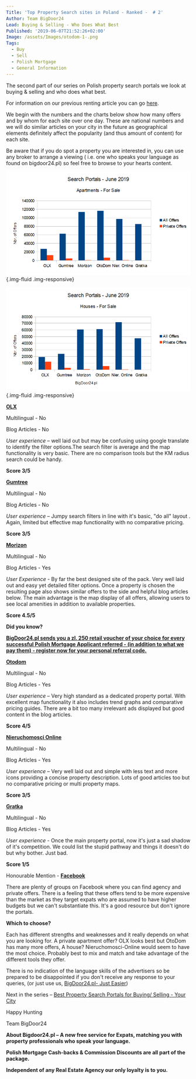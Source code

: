 ```yaml
---
Title: 'Top Property Search sites in Poland - Ranked -  # 2'
Author: Team BigDoor24
Lead: Buying & Selling - Who Does What Best
Published: '2019-06-07T21:52:26+02:00'
Image: /assets/Images/otodom-1-.png
Tags:
  - Buy
  - Sell
  - Polish Mortgage
  - General Information
---
```

The second part of our series on Polish property search portals we look at buying & selling and who does what best. 

For information on our previous renting article you can go [here](https://www.facebook.com/bigdoor24/).

We begin with the numbers and the charts below show how many offers and by whom for each site over one day. These are national numbers and we will do similar articles on your city in the future as geographical elements definitely affect the popularity (and thus amount of content) for each site.

Be aware that if you do spot a property you are interested in, you can use any broker to arrange a viewing ( i.e. one who speaks your language as found on bigdoor24.pl) so feel free to browse to your hearts content.

![](../assets/Images/aptsalenational.png){.img-fluid .img-responsive}

![](../assets/Images/housesalenportalnational.png){.img-fluid .img-responsive}

[**OLX**](https://www.olx.pl/)

Multilingual - No

Blog Articles - No

_User experience_ – well laid out but may be confusing using google translate to identify the filter options.The search filter is average and the map functionality is very basic. There are no comparison tools but the KM radius search could be handy. 

**Score 3/5**

[**Gumtree**](https://www.gumtree.pl/)

Multilingual - No

Blog Articles - No

_User experience_ – Jumpy search filters in line with it's basic, "do all" layout . Again, limited but effective map functionality with no comparative pricing.

**Score 3/5**

[**Morizon**](https://www.morizon.pl/)

Multilingual - No

Blog Articles - Yes

_User Experience_ - By far the best designed site of the pack. Very well laid out and easy yet detailed filter options. Once a property is chosen the resulting page also shows similar offers to the side and helpful blog articles below. The main advantage is the map display of all offers, allowing users to see local amenities in addition to available properties.

**Score 4.5/5**

**Did you know?**

[**BigDoor24.pl sends you a zl. 250 retail voucher of your choice for every successful Polish Mortgage Applicant referred - (in addition to what we pay them) - register now for your personal referral code.**](https://bigdoor24.pl/)

[**Otodom**](https://www.otodom.pl/)

Multilingual - No

Blog Articles - Yes

_User experience_ – Very high standard as a dedicated property portal. With excellent map functionality it also includes trend graphs and comparative pricing guides. There are a bit too many irrelevant ads displayed but good content in the blog articles.

**Score 4/5**

[**Nieruchomosci Online**](https://www.nieruchomosci-online.pl/)

Multilingual - No

Blog Articles - Yes

_User experience_ – Very well laid out and simple with less text and more icons providing a concise property description. Lots of good articles too but no comparative pricing or multi property maps.

**Score 3/5**

[**Gratka**](https://gratka.pl/)

Multilingual - No

Blog Articles - Yes

_User experience_ - Once the main property portal, now it's just a sad shadow of it's competition. We could list the stupid pathway and things it doesn't do but why bother. Just bad.

**Score 1/5**

Honourable Mention - [**Facebook**](https://www.facebook.com/bigdoor24/)

There are plenty of groups on Facebook where you can find agency and private offers. There is a feeling that these offers tend to be more expensive than the market as they target expats who are assumed to have higher budgets but we can't substantiate this. It's a good resource but don't ignore the portals.

**Which to choose?**

Each has different strengths and weaknesses and it really depends on what you are looking for. A private apartment offer? OLX looks best but OtoDom has many more offers, A house? Nieruchomosci-Online would seem to have the most choice. Probably best to mix and match and take advantage of the different tools they offer.

There is no indication of the language skills of the advertisers so be prepared to be disappointed if you don't receive any response to your queries, (or just use us, [BigDoor24.pl- Just Easier](https://bigdoor24.pl/))

Next in the series – [Best Property Search Portals for Buying/ Selling - Your City](https://www.facebook.com/bigdoor24/)

Happy Hunting

Team BigDoor24

**About Bigdoor24.pl – A new free service for Expats, matching you with property professionals who speak your language.**

**Polish Mortgage Cash-backs & Commission Discounts are all part of the package.**

**Independent of any Real Estate Agency our only loyalty is to you.**
